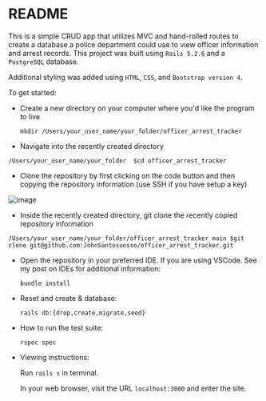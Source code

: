 # README

This is a simple CRUD app that utilizes MVC and hand-rolled routes to create a database a police department could use to view officer information and arrest records.  This project was built using ```Rails 5.2.6``` and a ```PostgreSQL``` database.  

Additional styling was added using ```HTML```, ```CSS```, and ```Bootstrap version 4```.

To get started:
* Create a new directory on your computer where you'd like the program to live

  ```mkdir /Users/your_user_name/your_folder/officer_arrest_tracker```
  
 * Navigate into the recently created directory

  ```/Users/your_user_name/your_folder  $cd officer_arrest_tracker ```
  
 * Clone the repository by first clicking on the code button and then copying the repository information (use SSH if you have setup a key)

  ![image](https://user-images.githubusercontent.com/95776577/183747041-40f47875-442e-4008-8d00-8c45bf2731fe.png)

  
 * Inside the recently created directory, git clone the recently copied repository information

  ```/Users/your_user_name/your_folder/officer_arrest_tracker main $git clone git@github.com:JohnSantosuosso/officer_arrest_tracker.git```

* Open the repository in your preferred IDE.  If you are using VSCode.  See my post on IDEs for additional information:

  ```bundle install```

* Reset and create & database:

  ```rails db:{drop,create,migrate,seed}```

* How to run the test suite:

  ```rspec spec```

* Viewing instructions:

  Run ```rails s``` in terminal.
  
  In your web browser, visit the URL ```localhost:3000``` and enter the site.
